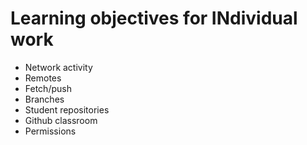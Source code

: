 # Learning objectives for INdividual work

* Network activity
* Remotes
* Fetch/push
* Branches
* Student repositories
* Github classroom
* Permissions
